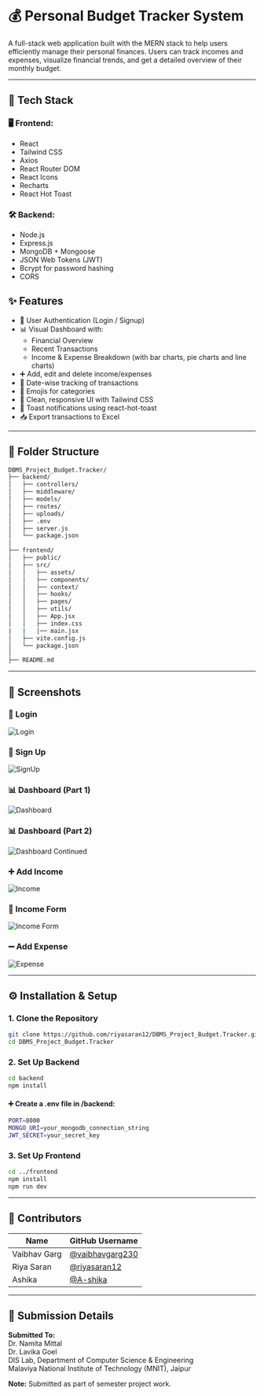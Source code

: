 # 💰 Personal Budget Tracker System

A full-stack web application built with the MERN stack to help users efficiently manage their personal finances. Users can track incomes and expenses, visualize financial trends, and get a detailed overview of their monthly budget.

---

## 🚀 Tech Stack

### 🖥️ Frontend:
- React
- Tailwind CSS
- Axios
- React Router DOM
- React Icons
- Recharts
- React Hot Toast

### 🛠️ Backend:
- Node.js
- Express.js
- MongoDB + Mongoose
- JSON Web Tokens (JWT)
- Bcrypt for password hashing
- CORS

## ✨ Features

- 🔐 User Authentication (Login / Signup)
- 📊 Visual Dashboard with:
  - Financial Overview
  - Recent Transactions
  - Income & Expense Breakdown (with bar charts, pie charts and line charts)
- ➕ Add, edit and delete income/expenses
- 📅 Date-wise tracking of transactions
- 📌 Emojis for categories
- 🎨 Clean, responsive UI with Tailwind CSS
- 🔔 Toast notifications using react-hot-toast
- 📥 Export transactions to Excel

---

## 📂 Folder Structure

```bash
DBMS_Project_Budget.Tracker/
├── backend/               
│   ├── controllers/       
│   ├── middleware/        
│   ├── models/            
│   ├── routes/            
│   ├── uploads/             
│   ├── .env               
│   ├── server.js          
│   └── package.json       
│
├── frontend/              
│   ├── public/            
│   ├── src/               
│   │   ├── assets/        
│   │   ├── components/    
│   │   ├── context/
│   │   ├── hooks/       
│   │   ├── pages/
│   │   ├── utils/       
│   │   ├── App.jsx         
│   │   ├── index.css
|   |   |── main.jsx     
│   ├── vite.config.js 
│   └── package.json      
│
├── README.md              

```

---

## 📸 Screenshots

### 🔐 Login  
![Login](budget-tracker/frontend/budget-tracker/src/assets/images/LoginPage.png)

### 📝 Sign Up  
![SignUp](budget-tracker/frontend/budget-tracker/src/assets/images/SignupPage.png)

### 📊 Dashboard (Part 1)  
![Dashboard](budget-tracker/frontend/budget-tracker/src/assets/images/Dashboard1.jpg)

### 📊 Dashboard (Part 2)  
![Dashboard Continued](budget-tracker/frontend/budget-tracker/src/assets/images/Dashboard2.png)

### ➕ Add Income  
![Income](budget-tracker/frontend/budget-tracker/src/assets/images/IncomePage.png)

### 🧾 Income Form  
![Income Form](budget-tracker/frontend/budget-tracker/src/assets/images/IncomeForm.png)

### ➖ Add Expense  
![Expense](budget-tracker/frontend/budget-tracker/src/assets/images/ExpensePage.png)


---

## ⚙️ Installation & Setup

### 1. Clone the Repository

```bash
git clone https://github.com/riyasaran12/DBMS_Project_Budget.Tracker.git
cd DBMS_Project_Budget.Tracker
```

### 2. Set Up Backend

```bash
cd backend
npm install
```

#### ➕ Create a .env file in /backend:

```bash
PORT=8000
MONGO_URI=your_mongodb_connection_string
JWT_SECRET=your_secret_key
```

### 3. Set Up Frontend

```bash
cd ../frontend
npm install
npm run dev
```

---

## 👥 Contributors

| Name           | GitHub Username                                       |
|----------------|--------------------------------------------------------|
| Vaibhav Garg     | [@vaibhavgarg230](https://github.com/vaibhavgarg230)        |
| Riya Saran        | [@riyasaran12](https://github.com/riyasaran12)        |
| Ashika | [@A-shika](https://github.com/A-shika)    |


---

## 📄 Submission Details

**Submitted To:**  
Dr. Namita Mittal  
Dr. Lavika Goel  
DIS Lab, Department of Computer Science & Engineering  
Malaviya National Institute of Technology (MNIT), Jaipur

**Note:** Submitted as part of semester project work.
